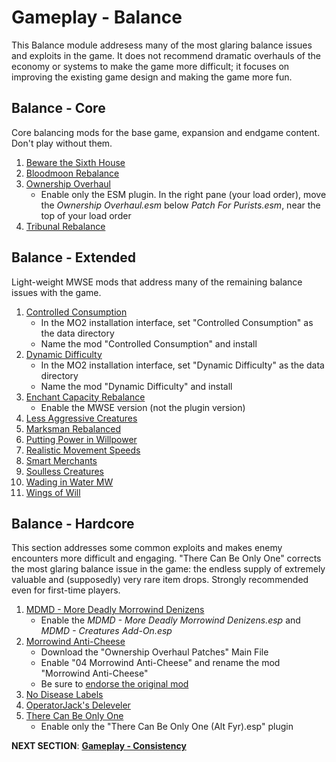 # Gameplay - Balance
This Balance module addresess many of the most glaring balance issues and exploits in the game. It does not recommend dramatic overhauls of the economy or systems to make the game more difficult; it focuses on improving the existing game design and making the game more fun.

## Balance - Core
Core balancing mods for the base game, expansion and endgame content. Don't play without them.
1. [Beware the Sixth House](https://www.nexusmods.com/morrowind/mods/46036?)
1. [Bloodmoon Rebalance](https://www.nexusmods.com/morrowind/mods/45714?)
1. [Ownership Overhaul](https://www.nexusmods.com/morrowind/mods/48051?)
	- Enable only the ESM plugin. In the right pane (your load order), move the *Ownership Overhaul.esm* below *Patch For Purists.esm*, near the top of your load order
1. [Tribunal Rebalance](https://www.nexusmods.com/morrowind/mods/45713?)

## Balance - Extended
Light-weight MWSE mods that address many of the remaining balance issues with the game.
1. [Controlled Consumption](https://github.com/NullCascade/morrowind-mods)
	- In the MO2 installation interface, set "Controlled Consumption" as the data directory
	- Name the mod "Controlled Consumption" and install
1. [Dynamic Difficulty](https://github.com/NullCascade/morrowind-mods)
	- In the MO2 installation interface, set "Dynamic Difficulty" as the data directory
	- Name the mod "Dynamic Difficulty" and install
1. [Enchant Capacity Rebalance](https://www.nexusmods.com/morrowind/mods/48742?)
	- Enable the MWSE version (not the plugin version)
1. [Less Aggressive Creatures](https://www.nexusmods.com/morrowind/mods/48292?)
1. [Marksman Rebalanced](https://www.nexusmods.com/morrowind/mods/46715?)
1. [Putting Power in Willpower](https://www.nexusmods.com/morrowind/mods/45742?)
1. [Realistic Movement Speeds](https://www.nexusmods.com/morrowind/mods/46248?)
1. [Smart Merchants](https://www.nexusmods.com/morrowind/mods/47787?)
1. [Soulless Creatures](https://www.nexusmods.com/morrowind/mods/49215)
1. [Wading in Water MW](https://www.nexusmods.com/morrowind/mods/48783?)
1. [Wings of Will](https://www.nexusmods.com/morrowind/mods/46626?)

## Balance - Hardcore
This section addresses some common exploits and makes enemy encounters more difficult and engaging. "There Can Be Only One" corrects the most glaring balance issue in the game: the endless supply of extremely valuable and (supposedly) very rare item drops. Strongly recommended even for first-time players.
1. [MDMD - More Deadly Morrowind Denizens](https://www.nexusmods.com/morrowind/mods/48745)
	- Enable the *MDMD - More Deadly Morrowind Denizens.esp* and *MDMD - Creatures Add-On.esp*
1. [Morrowind Anti-Cheese](https://www.nexusmods.com/morrowind/mods/49232)
	- Download the "Ownership Overhaul Patches" Main File
	- Enable "04 Morrowind Anti-Cheese" and rename the mod "Morrowind Anti-Cheese"
	- Be sure to [endorse the original mod](https://www.nexusmods.com/morrowind/mods/47305?)
1. [No Disease Labels](https://www.nexusmods.com/morrowind/mods/48295?)
1. [OperatorJack's Deleveler](https://www.nexusmods.com/morrowind/mods/47897?)
1. [There Can Be Only One](https://www.nexusmods.com/morrowind/mods/47766)
	- Enable only the "There Can Be Only One (Alt Fyr).esp" plugin

**NEXT SECTION**:
[**Gameplay - Consistency**](https://github.com/doublemoulinet/Morrowind-Modular-Mod-Guide/blob/master/CONSISTENCY.md)